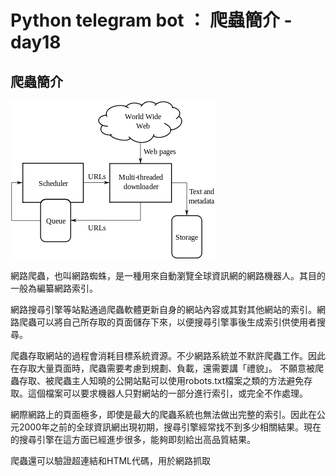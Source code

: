 # Python telegram bot ： 爬蟲簡介 -day18

## 爬蟲簡介

![plot](./img/18/1.jpg)

網路爬蟲，也叫網路蜘蛛，是一種用來自動瀏覽全球資訊網的網路機器人。其目的一般為編纂網路索引。

網路搜尋引擎等站點通過爬蟲軟體更新自身的網站內容或其對其他網站的索引。網路爬蟲可以將自己所存取的頁面儲存下來，以便搜尋引擎事後生成索引供使用者搜尋。

爬蟲存取網站的過程會消耗目標系統資源。不少網路系統並不默許爬蟲工作。因此在存取大量頁面時，爬蟲需要考慮到規劃、負載，還需要講「禮貌」。 不願意被爬蟲存取、被爬蟲主人知曉的公開站點可以使用robots.txt檔案之類的方法避免存取。這個檔案可以要求機器人只對網站的一部分進行索引，或完全不作處理。

網際網路上的頁面極多，即使是最大的爬蟲系統也無法做出完整的索引。因此在公元2000年之前的全球資訊網出現初期，搜尋引擎經常找不到多少相關結果。現在的搜尋引擎在這方面已經進步很多，能夠即刻給出高品質結果。

爬蟲還可以驗證超連結和HTML代碼，用於網路抓取